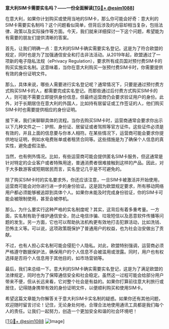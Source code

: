 **意大利SIM卡需要实名吗？——一份全面解读[[TG💪+ @esim1088](https://t.me/s/esim1088)]**

在意大利，如果你计划购买或使用当地的SIM卡，那么你可能会好奇：意大利的SIM卡需要实名制吗？这个问题看似简单，但背后涉及的内容却相当复杂，包括法律、政策以及实际操作等方面。今天，我们就来详细探讨一下这个问题，希望能为有需要的朋友们提供清晰的答案。

首先，让我们明确一点：意大利的SIM卡确实需要实名登记。这是为了符合欧盟的规定，同时也是为了加强通信安全和打击非法活动。从2019年起，欧盟通过了一项新的电子隐私法规（ePrivacy Regulation），要求所有成员国对预付费SIM卡的购买实施实名制。这意味着，当你在意大利购买一张预付费SIM卡时，你需要提供有效的身份证明文件。

那么，具体来说，哪些人需要进行实名登记呢？通常情况下，只要是通过预付费方式购买SIM卡的人，都需要完成实名登记。而那些通过后付费方式购买SIM卡的人，则可能不需要立即提供身份信息，但最终运营商仍会要求验证用户的身份。此外，对于长期居住在意大利的外国人，比如持有居留证或工作签证的人，他们购买SIM卡时也需要提供相应的身份证明。

接下来，我们来聊聊具体的流程。当你去购买SIM卡时，运营商通常会要求你出示以下几种文件之一：护照、身份证、居留证或者驾照等官方证件。这些证件必须是有效的，并且上面的信息要与你本人相符。在某些情况下，运营商可能会要求你提供地址证明，例如水电费账单或者租赁合同等。这些措施是为了确保个人信息的真实性，避免虚假注册。

当然，也有例外情况。比如，有些运营商可能会提供匿名SIM卡服务，但这通常是针对特定的企业客户或者特殊用途，普通消费者很难接触到这样的产品。因此，对于大多数游客或短期居民而言，实名登记几乎是不可避免的。

除了购买SIM卡时的实名要求外，你还应该注意，一旦SIM卡被激活并开始使用，运营商可能会对你进行进一步的身份验证。这是因为欧盟规定要求，所有移动网络用户都必须能够被追踪到具体个人。如果你未能及时完成身份验证，你的SIM卡可能会被限制使用，甚至会被停机。

那么，为什么要实行这种严格的实名制度呢？其实，这背后有着多重考量。一方面，实名制有助于维护通信安全，防止电信诈骗、垃圾短信以及恶意软件传播等问题的发生。另一方面，它也可以帮助执法机构更有效地打击犯罪活动，比如洗钱、恐怖主义等。可以说，这项政策既保护了普通用户的权益，也为社会治安做出了贡献。

不过，也有人担心实名制可能会侵犯个人隐私。对此，欧盟特别强调，运营商必须严格遵守数据保护法，确保用户的个人信息不会被滥用或泄露。同时，用户也有权选择是否将个人信息用于其他目的，如市场营销等。

最后，我们来总结一下。意大利的SIM卡确实需要实名登记，这是为了满足欧盟的法律规定，同时也为了保障通信安全和社会稳定。虽然这一过程可能会给部分用户带来不便，但从长远来看，它对整个社会是有益的。如果你打算前往意大利旅行或居住，记得随身携带有效的身份证明文件，以便顺利购买和使用SIM卡。

希望这篇文章能为你解答关于意大利SIM卡实名制的疑惑。如果你还有其他问题，欢迎随时留言讨论！记住，无论身处何地，合理合法地使用通讯工具都是我们每个人的责任。让我们一起努力，创造一个更加安全和谐的社会环境吧！

[[TG💪+ @esim1088](https://t.me/s/esim1088) ![Image](https://i.postimg.cc/4NQfJmqS/Snipaste-2025-05-13-00-14-12.png)]